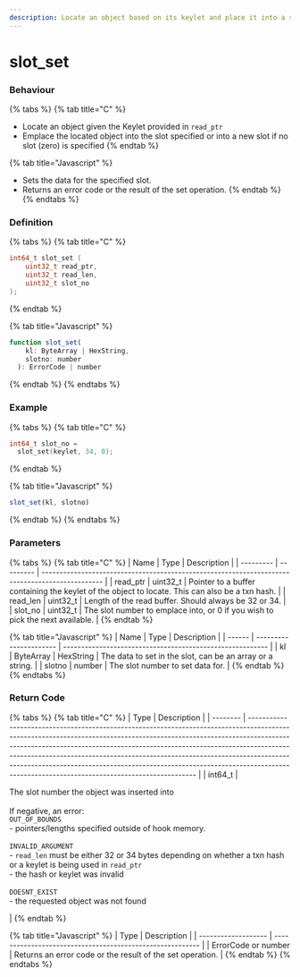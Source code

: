 ```yaml
---
description: Locate an object based on its keylet and place it into a slot
---
```


# slot\_set

### Behaviour

{% tabs %}
{% tab title="C" %}
* Locate an object given the Keylet provided in `read_ptr`
* Emplace the located object into the slot specified or into a new slot if no slot (zero) is specified
{% endtab %}

{% tab title="Javascript" %}
* Sets the data for the specified slot.
* Returns an error code or the result of the set operation.
{% endtab %}
{% endtabs %}



### Definition

{% tabs %}
{% tab title="C" %}
```c
int64_t slot_set (
    uint32_t read_ptr,
    uint32_t read_len,
  	uint32_t slot_no
);
```


{% endtab %}

{% tab title="Javascript" %}
```javascript
function slot_set(
    kl: ByteArray | HexString,
    slotno: number
  ): ErrorCode | number
```
{% endtab %}
{% endtabs %}



### Example

{% tabs %}
{% tab title="C" %}
```c
int64_t slot_no = 
  slot_set(keylet, 34, 0);
```
{% endtab %}

{% tab title="Javascript" %}
```javascript
slot_set(kl, slotno)
```
{% endtab %}
{% endtabs %}



### Parameters

{% tabs %}
{% tab title="C" %}
| Name      | Type      | Description                                                                                     |
| --------- | --------- | ----------------------------------------------------------------------------------------------- |
| read\_ptr | uint32\_t | Pointer to a buffer containing the keylet of the object to locate. This can also be a txn hash. |
| read\_len | uint32\_t | Length of the read buffer. Should always be 32 or 34.                                           |
| slot\_no  | uint32\_t | The slot number to emplace into, or 0 if you wish to pick the next available.                   |
{% endtab %}

{% tab title="Javascript" %}
| Name   | Type                   | Description                                               |
| ------ | ---------------------- | --------------------------------------------------------- |
| kl     | ByteArray \| HexString | The data to set in the slot, can be an array or a string. |
| slotno | number                 | The slot number to set data for.                          |
{% endtab %}
{% endtabs %}



### Return Code

{% tabs %}
{% tab title="C" %}
| Type     | Description                                                                                                                                                                                                                                                                                                                                                                                                                                                           |
| -------- | --------------------------------------------------------------------------------------------------------------------------------------------------------------------------------------------------------------------------------------------------------------------------------------------------------------------------------------------------------------------------------------------------------------------------------------------------------------------- |
| int64\_t | <p>The slot number the object was inserted into<br><br>If negative, an error:<br><code>OUT_OF_BOUNDS</code><br>- pointers/lengths specified outside of hook memory.<br><br><code>INVALID_ARGUMENT</code><br>- <code>read_len</code> must be either 32 or 34 bytes depending on whether a txn hash or a keylet is being used in <code>read_ptr</code><br>- the hash or keylet was invalid<br><br><code>DOESNT_EXIST</code><br>- the requested object was not found</p> |
{% endtab %}

{% tab title="Javascript" %}
| Type                | Description                                               |
| ------------------- | --------------------------------------------------------- |
| ErrorCode or number | Returns an error code or the result of the set operation. |
{% endtab %}
{% endtabs %}

